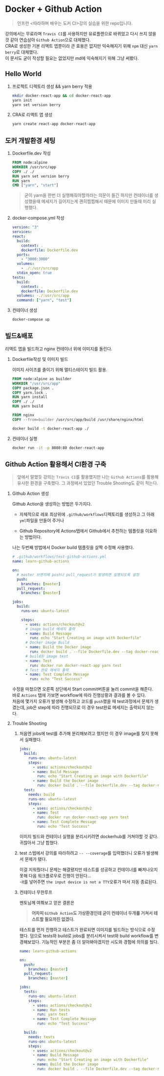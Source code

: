 # Docker + Github Action

> 인프런 <따라하며 배우는 도커 CI>강의 실습을 위한 repo입니다.

강의에서는 무료라며 `Travis CI`를 사용하지만 유료플랜으로 바뀌었고 다시 쓰지 않을것 같아 연습삼아 `Github Action`으로 대체했다.  
CRA로 생성한 기본 리액트 앱뿐이라 큰 효용은 없지만 익숙해지기 위해 `npm` 대신 `yarn berry`로 대체했다.  
이 문서도 굳이 작성할 필요는 없었지만 md에 익숙해지기 위해 그냥 써봤다.

## Hello World

1. 프로젝트 디렉토리 생성 && yarn berry 적용

   ```zsh
   mkdir docker-react-app && cd docker-react-app
   yarn init
   yarn set version berry
   ```

2. CRA로 리액트 앱 생성

   ```zsh
   yarn create react-app docker-react-app
   ```

## 도커 개발환경 세팅

1. Dockerfile.dev 작성

   ```dockerfile
   FROM node:alpine
   WORKDIR /usr/src/app
   COPY ./ ./
   RUN yarn set version berry
   RUN yarn
   CMD ["yarn", "start"]
   ```

   > 굳이 yarn을 한번 더 실행해줘야할까라는 의문이 들긴 하지만 컨테이너를 생성했을때 메세지가 길어지는게 괜히찝찝해서 때문에 이미지 만들때 미리 실행했다.

2. docker-compose.yml 작성

   ```yml
   version: "3"
   services:
   react:
     build:
       context: .
       dockerfile: Dockerfile.dev
     ports:
       - "3000:3000"
     volumes:
       - ./:/usr/src/app
     stdin_open: true
   tests:
     build:
       context: .
       dockerfile: Dockerfile.dev
     volumes: -./:usr/src/app
     command: ["yarn", "test"]
   ```

3. 컨테이너 생성

   ```zsh
   docker-compose up
   ```

## 빌드&배포

리액트 앱을 빌드하고 nginx 컨테이너 위에 이미지를 돌린다.

1. Dockerfile작성 및 이미지 빌드

   이미지 사이즈를 줄이기 위해 멀티스테이지 빌드 활용.

   ```dockerfile
   FROM node:alpine as builder
   WORKDIR "/usr/src/app"
   COPY package.json .
   COPY yarn.lock .
   RUN yarn install
   COPY ./ ./
   RUN yarn build

   FROM nginx
   COPY --from=builder /usr/src/app/build /usr/share/nginx/html
   ```

   ```zsh
   docker build -t docker-react-app ./
   ```

2. 컨테이너 실행

   ```zsh
   docker run -it -p 8080:80 docker-react-app
   ```

## Github Action 활용해서 CI환경 구축

> 앞에서 말했듯 강의는 `Travis CI`를 활용했지만 나는 `Github Actions`를 활용해 유사한 환경을 구축했다.
> 그 과정에서 있었던 Trouble Shooting도 같이 적는다.

1. Github Action 생성

   Github Action을 생성하는 방법은 두가지다.

   - 자체적으로 레포 최상위에 `.github/workflows`디렉토리를 생성하고 그 아래 `yml`파일을 만들어 주거나

   - Github Repository에 Actions탭에서 Github에서 추천하는 템플릿을 이요하는 방법이다.

   나는 두번째 방법에서 Docker build 템플릿을 살짝 수정해 사용했다.

   ```yml
   # .github/workflows/test-github-actions.yml
   name: learn-github-actions

   on:
     # master 브랜치에 push나 pull_request가 발생하면 실행되도록 설정
     push:
       branches: [master]
     pull_request:
       branches: [master]

   jobs:
     build:
       runs-on: ubuntu-latest

       steps:
         - uses: actions/checkout@v2
         # image build 메세지 출력
         - name: Build Message
           run: echo "Start Creating an image with Dockerfile"
         # Docker image Build
         - name: Build the Docker image
           run: docker build . --file Dockerfile.dev --tag docker-react-app
         # build된 image test
         - name: Test
           run: docker run docker-react-app yarn test
         # Test 완료 메세지 출력
         - name: Test Complete Message
           run: echo "Test Success"
   ```

   수정을 마쳤으면 오른쪽 상단에서 Start commit버튼을 눌러 commit을 해준다.  
   바로 `Actions` 탭에 가보면 workflow에 따라 진행상황과 결과를 볼 수 있다.  
   처음에 몇가지 오류가 발생해 수정하고 코드를 `push`했을 때 test과정에서 문제가 생겼는데, job은 step에 따라 진행되므로 이 경우 test완료 메세지는 출력되지 않는다.

2. Trouble Shooting

   1. 처음엔 jobs에 test를 추가해 분리해보려고 했지만 이 경우 image를 찾지 못해서 실패했다.

      ```yml
      jobs:
        build:
          runs-on: ubuntu-latest
          steps:
            - uses: actions/checkout@v2
            - name: Build Message
              run: echo "Start Creating an image with Dockerfile"
            - name: Build the Docker image
              run: docker build . --file Dockerfile.dev --tag docker-react-app
        test:
          needs: build
          runs-on: ubuntu-latest
          steps:
            - uses: actions/checkout@v2
            - name: Test
              run: docker run docker-react-app yarn test
            - name: Test Complete Message
              run: echo "Test Success"
      ```

      이미지 빌드와 컨테이너 실행을 분리시키려면 dockerhub를 거쳐야할 것 같다. 귀찮아서 그냥 합쳤다.

   2. test 스텝에서 강의를 따라하려고 `-- --coverage`를 입력했더니 오류가 발생해서 문제가 됐다.

      이걸 지워줬더니 문제는 해결됐지만 테스트를 성공하고 컨테이너를 빠져나오지 못해 다음 워크플로우로 진행이 안된다...  
      -it를 넣어주면 `the input device is not a TTY`오류가 떠서 자동 종료된다.

   3. 컨테이너 무한루프

      멘토님께 여쭤보고 얻은 결론은

      > **어차피 `Github Action`도 가상환경인데 굳이 컨테이너 두개를 거쳐서 테스트할 필요까진 없겠다.**

      테스트를 먼저 진행하고 테스트가 완료되면 이미지를 빌드하는 방식으로 수정했다.
      덤으로 tests와 build로 jobs를 분리시켜서 test와 build workflow를 변경해보았다. 기능적인 부분은 좀 더 알아봐야겠지만 시도와 경험에 의의를 뒀다.

      ```yml
      name: learn-github-actions

      on:
        push:
          branches: [master]
        pull_request:
          branches: [master]

      jobs:
        tests:
          runs-on: ubuntu-latest
          steps:
            - uses: actions/checkout@v2
            - name: Run tests
              run: yarn test
            - name: Test Complete Message
              run: echo "Test Success"

        build:
          needs: tests
          runs-on: ubuntu-latest
          steps:
            - uses: actions/checkout@v2
            - name: Build Message
              run: echo "Start Creating an image with Dockerfile"
            - name: Build the Docker image
              run: docker build . --file Dockerfile.dev --tag docker-react-app
      ```
